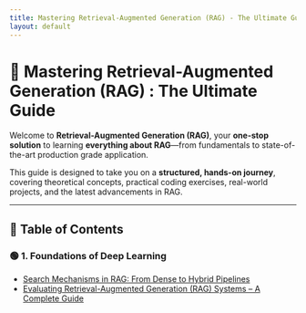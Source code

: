 ```yaml
---
title: Mastering Retrieval-Augmented Generation (RAG) - The Ultimate Guide
layout: default
---
```


# 🚀 Mastering Retrieval-Augmented Generation (RAG) : The Ultimate Guide  

Welcome to **Retrieval-Augmented Generation (RAG)**, your **one-stop solution** to learning **everything about RAG**—from fundamentals to state-of-the-art production grade application.  

This guide is designed to take you on a **structured, hands-on journey**, covering theoretical concepts, practical coding exercises, real-world projects, and the latest advancements in RAG.  

---

## 📌 Table of Contents  

### **🟢 1. Foundations of Deep Learning**  
- [Search Mechanisms in RAG: From Dense to Hybrid Pipelines](RAG_SearchMechnisms.md)
- [Evaluating Retrieval-Augmented Generation (RAG) Systems – A Complete Guide](RAG_Evaluation.md)
